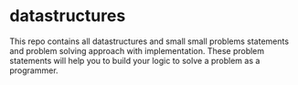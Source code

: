 # datastructures

This repo contains all datastructures and small small problems statements and problem solving approach with implementation.
These problem statements will help you to build your logic to solve a problem as a programmer.
